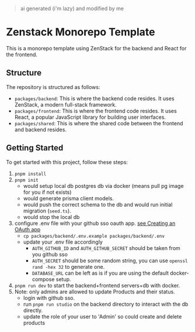 > ai generated (i'm lazy) and modified by me

# Zenstack Monorepo Template

This is a monorepo template using ZenStack for the backend and React for the frontend.

## Structure

The repository is structured as follows:

- `packages/backend`: This is where the backend code resides. It uses ZenStack, a modern full-stack framework.
- `packages/frontend`: This is where the frontend code resides. It uses React, a popular JavaScript library for building
  user interfaces.
- `packages/shared`: This is where the shared code between the frontend and backend resides.

## Getting Started

To get started with this project, follow these steps:

1. `pnpm install`
2. `pnpm init`
    - would setup local db postgres db via docker (means pull pg image for you if not exists)
    - would generate prisma client models.
    - would push the correct schema to the db and would run initial migration (`seed.ts`).
    - would stop the local db
4. configure .env file with your github sso oauth app. [see Creating an OAuth app](https://docs.github.com/en/apps/oauth-apps/building-oauth-apps/creating-an-oauth-app)
   - `cp packages/backend/.env.example packages/backend/.env`
   - update your .env file accordingly
     - `AUTH_GITHUB_ID` and `AUTH_GITHUB_SECRET` should be taken from you github sso
     - `AUTH_SECRET` should be some random string, you can use `openssl rand -hex 32` to generate one.
     - `DATABASE_URL` can be left as is if you are using the default docker-compose setup.
5. `pnpm run dev` to start the backend+frontend servers+db with docker.
6. Note: only admins are allowed to update Products and their status.
   - login with github sso.
   - run `pnpm run studio` on the backend directory to interact with the db directly.
   - update the role of your user to 'Admin' so could create and delete products
